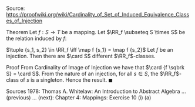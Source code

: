 # 

Source: https://proofwiki.org/wiki/Cardinality_of_Set_of_Induced_Equivalence_Classes_of_Injection

Theorem
Let $f: S \to T$ be a mapping.
Let $\RR_f \subseteq S \times S$ be the relation induced by $f$:

$\tuple {s_1, s_2} \in \RR_f \iff \map f {s_1} = \map f {s_2}$
Let $f$ be an injection.
Then there are $\card S$ different $\RR_f$-classes.


Proof
From Cardinality of Image of Injection we have that $\card {f \sqbrk S} = \card S$.
From the nature of an injection, for all $s \in S$, the $\RR_f$-class of $s$ is a singleton.
Hence the result.
$\blacksquare$


Sources
1978: Thomas A. Whitelaw: An Introduction to Abstract Algebra ... (previous) ... (next): Chapter $4$: Mappings: Exercise $10 \ \text{(i) (a)}$




